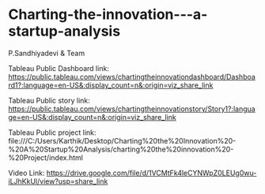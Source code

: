 # Charting-the-innovation---a-startup-analysis
P.Sandhiyadevi &amp; Team

Tableau Public Dashboard link:
https://public.tableau.com/views/chartingtheinnovationdashboard/Dashboard1?:language=en-US&:display_count=n&:origin=viz_share_link

Tableau Public story link:
https://public.tableau.com/views/chartingtheinnovationstory/Story1?:language=en-US&:display_count=n&:origin=viz_share_link

Tableau Public project link:
file:///C:/Users/Karthik/Desktop/Charting%20the%20Innovation%20-%20A%20Startup%20Analysis/charting%20the%20innovation%20-%20Project/index.html 

Video Link:
https://drive.google.com/file/d/1VCMtFk4leCYNWpZ0LEUg0wu-iLJhKkUl/view?usp=share_link
